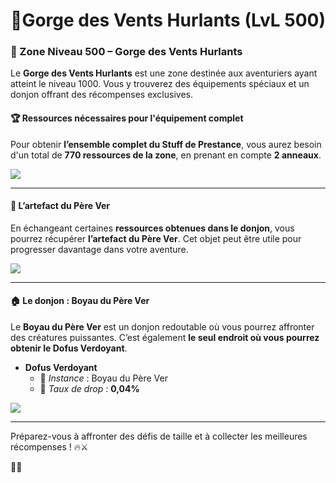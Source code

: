 # 🍂Gorge des Vents Hurlants (LvL 500)

### 🌱 Zone Niveau 500 – Gorge des Vents Hurlants <a href="#zone-niveau-500-gorge-des-vents-hurlants" id="zone-niveau-500-gorge-des-vents-hurlants"></a>

Le **Gorge des Vents Hurlants** est une zone destinée aux aventuriers ayant atteint le niveau 1000. Vous y trouverez des équipements spéciaux et un donjon offrant des récompenses exclusives.

#### 🏆 **Ressources nécessaires pour l'équipement complet** <a href="#ressources-necessaires-pour-lequipement-complet" id="ressources-necessaires-pour-lequipement-complet"></a>

Pour obtenir **l’ensemble complet du Stuff de Prestance**, vous aurez besoin d'un total de **770 ressources de la zone**, en prenant en compte **2 anneaux**.

![](https://vallya.gitbook.io/~gitbook/image?url=https%3A%2F%2F677697625-files.gitbook.io%2F%7E%2Ffiles%2Fv0%2Fb%2Fgitbook-x-prod.appspot.com%2Fo%2Fspaces%252FTJCjQJc02Pk37oWThIix%252Fuploads%252Fcs1H9ps83OJyIsQJVYm6%252Fimage.png%3Falt%3Dmedia%26token%3D3517a21b-7366-4ece-9408-17ee64762e9a\&width=768\&dpr=4\&quality=100\&sign=37cf1052\&sv=2)

***

#### 🔮 **L’artefact du Père Ver** <a href="#lartefact-du-pere-ver" id="lartefact-du-pere-ver"></a>

En échangeant certaines **ressources obtenues dans le donjon**, vous pourrez récupérer **l’artefact du Père Ver**. Cet objet peut être utile pour progresser davantage dans votre aventure.

![](https://vallya.gitbook.io/~gitbook/image?url=https%3A%2F%2F677697625-files.gitbook.io%2F%7E%2Ffiles%2Fv0%2Fb%2Fgitbook-x-prod.appspot.com%2Fo%2Fspaces%252FTJCjQJc02Pk37oWThIix%252Fuploads%252FLmmOGoDP32cWJrnShckJ%252Fimage-1.png%3Falt%3Dmedia%26token%3D7aae0278-f3c5-42c2-b51d-d1f5008fb239\&width=768\&dpr=4\&quality=100\&sign=d8b43ae5\&sv=2)

***

#### 🏠 **Le donjon : Boyau du Père Ver** <a href="#le-donjon-boyau-du-pere-ver" id="le-donjon-boyau-du-pere-ver"></a>

Le **Boyau du Père Ver** est un donjon redoutable où vous pourrez affronter des créatures puissantes. C’est également **le seul endroit où vous pourrez obtenir le Dofus Verdoyant**.



* **Dofus Verdoyant**
  * 📍 _Instance_ : Boyau du Père Ver
  * 🎯 _Taux de drop_ : **0,04%**

![](https://vallya.gitbook.io/~gitbook/image?url=https%3A%2F%2F677697625-files.gitbook.io%2F%7E%2Ffiles%2Fv0%2Fb%2Fgitbook-x-prod.appspot.com%2Fo%2Fspaces%252FTJCjQJc02Pk37oWThIix%252Fuploads%252Fxacy1TFGpMe4fuaxVxtr%252Fimage.png%3Falt%3Dmedia%26token%3D6cfc2233-251c-42b7-98f4-4910e6b720a4\&width=768\&dpr=4\&quality=100\&sign=36b64022\&sv=2)

***

Préparez-vous à affronter des défis de taille et à collecter les meilleures récompenses ! 🔥⚔️

🌟🍂
